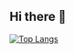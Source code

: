 ## Hi there 👋

[![Top Langs](https://github-readme-stats.vercel.app/api/top-langs/?username=raffaalmeida)](https://github.com/anuraghazra/github-readme-stats)
